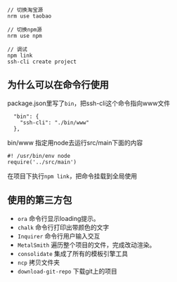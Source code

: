 ```
// 切换淘宝源
nrm use taobao

// 切换npm源
nrm use npm

// 调试
npm link
ssh-cli create project
```


## 为什么可以在命令行使用
package.json里写了`bin`，把ssh-cli这个命令指向www文件
```
  "bin": {
    "ssh-cli": "./bin/www"
  },
```

bin/www 指定用node去运行src/main下面的内容
```
#! /usr/bin/env node
require('../src/main')
```

在项目下执行`npm link`，把命令挂载到全局使用  


## 使用的第三方包

- `ora` 命令行显示loading提示。
- `chalk` 命令行打印出带颜色的文字
- `Inquirer` 命令行用户输入交互
- `MetalSmith` 遍历整个项目的文件，完成改动渲染。
- `consolidate` 集成了所有的模板引擎工具
- `ncp` 拷贝文件夹
- `download-git-repo` 下载git上的项目

